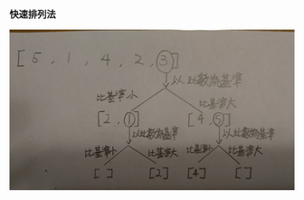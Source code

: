 ### 快速排列法
![image](https://github.com/yang-yoa-ying/06170104/blob/master/Leetcode/week4/126165.jpg)
